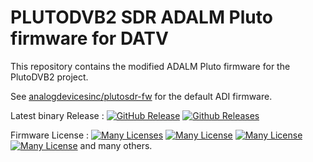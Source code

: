 # PLUTODVB2 SDR ADALM Pluto firmware for DATV

This repository contains the modified ADALM Pluto firmware for the PlutoDVB2 project.

See [analogdevicesinc/plutosdr-fw](https://github.com/analogdevicesinc/plutosdr-fw)
for the default ADI firmware.

Latest binary Release : [![GitHub Release](https://img.shields.io/github/release/maia-sdr/plutosdr-fw.svg)](https://github.com/f5oeo/plutosdr-fw/releases/latest)  [![Github Releases](https://img.shields.io/github/downloads/maia-sdr/plutosdr-fw/total.svg)](https://github.com/maia-sdr/plutosdr-fw/releases/latest)

Firmware License : [![Many Licenses](https://img.shields.io/badge/license-LGPL2+-blue.svg)](https://github.com/analogdevicesinc/plutosdr-fw/blob/master/LICENSE.md)  [![Many License](https://img.shields.io/badge/license-GPL2+-blue.svg)](https://github.com/analogdevicesinc/plutosdr-fw/blob/master/LICENSE.md)  [![Many License](https://img.shields.io/badge/license-BSD-blue.svg)](https://github.com/analogdevicesinc/plutosdr-fw/blob/master/LICENSE.md)  [![Many License](https://img.shields.io/badge/license-apache-blue.svg)](https://github.com/analogdevicesinc/plutosdr-fw/blob/master/LICENSE.md) and many others.

